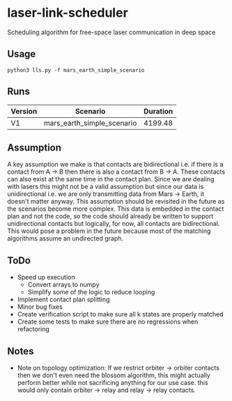 # laser-link-scheduler
Scheduling algorithm for free-space laser communication in deep space

## Usage
```
python3 lls.py -f mars_earth_simple_scenario
```

## Runs
| Version | Scenario                   | Duration |
|---------|----------------------------|----------|
| V1      | mars_earth_simple_scenario | 4199.48  |

## Assumption
A key assumption we make is that contacts are bidirectional i.e. if there is a contact from A -> B
then there is also a contact from B -> A. These contacts can also exist at the same time in the contact plan. Since we are dealing
with lasers this might not be a valid assumption but since our data is unidirectional i.e. we are only
transmitting data from Mars -> Earth, it doesn't matter anyway. This assumption should be revisited in the future
as the scenarios become more complex. This data is embedded in the contact plan and not the code, so the code should
already be written to support unidirectional contacts but logically, for now, all contacts are bidirectional. This would pose a problem in the future because most of the matching algorithms assume an undirected graph.

## ToDo
- Speed up execution
  - Convert arrays to numpy
  - Simplify some of the logic to reduce looping
- Implement contact plan splitting
- Minor bug fixes
- Create verification script to make sure all k states are properly matched
- Create some tests to make sure there are no regressions when refactoring

## Notes
- Note on topology optimization: If we restrict orbiter -> orbiter contacts then we don't even need the blossom algorithm, this might actually perform better while not sacrificing anything for our use case. this would only contain orbiter -> relay and relay -> relay contacts.
